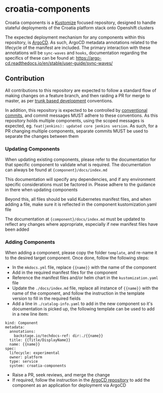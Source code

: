 # croatia-components

Croatia components is a [Kustomize](https://kustomize.io/) focused repository, designed to handle stateful deployments of the Croatia platform stack onto Openshift clusters

The expected deployment mechanism for any components within this repository, is [ArgoCD](https://argo-cd.readthedocs.io/en/stable/). As such, ArgoCD metadata annotations related to the lifecycle of the manifest are included. The primary interaction with these annotations will be `sync-waves` and `hooks`, documentation regarding the specifics of these can be found at: https://argo-cd.readthedocs.io/en/stable/user-guide/sync-waves/

## Contribution

All contributions to this repository are expected to follow a standard flow of making changes on a feature branch, and then raiding a PR for merge to master, as per [trunk based development](https://trunkbaseddevelopment.com/) conventions.

In addition, this repository is expected to be controlled by [conventional commits](https://www.conventionalcommits.org/en/v1.0.0/), and commit messages MUST adhere to these conventions. As this repository holds multiple components, using the scoped messages is expected, eg. `feat(jenkins): updated core jenkins version`. As such, for a PR changing multiple components, separate commits MUST be used to separate the changes between them

### Updating Components

When updating existing components, please refer to the documentation for that specific component to validate what is required. The documentation can always be found at `{component}/docs/index.md`

This documentation will specify any dependencies, and if any environment specific considerations must be factored in. Please adhere to the guidance in there when updating components

Beyond this, all files should be valid Kubernetes manifest files, and when adding a file, make sure it is reflected in the component kustomization.yaml file

The documentation at `{component}/docs/index.md` must be updated to reflect any changes where appropriate, especially if new manifest files have been added

### Adding Components

When adding a component, please copy the folder `template`, and re-name it to the desired target component. Once done, follow the following steps:
* In the `mkdocs.yml` file, replace `{{name}}` with the name of the component
* Add in the required manifest files for the component
* Reference the manifest files and/or helm chart in the `kustomization.yaml` file
* Update the `./docs/index.md` file, replace all instance of `{{name}}` with the name of the component, and follow the instruction in the template version to fill in the required fields
* Add a line in `./catalog-info.yaml` to add in the new component so it's documentation is picked up, the following template can be used to add in a new line item: 

```apiVersion: backstage.io/v1alpha1
kind: Component
metadata:
  annotations:
    backstage.io/techdocs-ref: dir:./{{name}}
  title: {{Title/DisplayName}}
  name: {{name}}
spec:
  lifecycle: experimental
  owner: platform
  type: service
  system: croatia-components
```

* Raise a PR, seek reviews, and merge the change
* If required, follow the instruction in the [ArgoCD repository](https://bitbucket.projectcroatia.cloud/projects/DIG/repos/croatia-argocd/browse) to add the component as an application for deployment via ArgoCD
